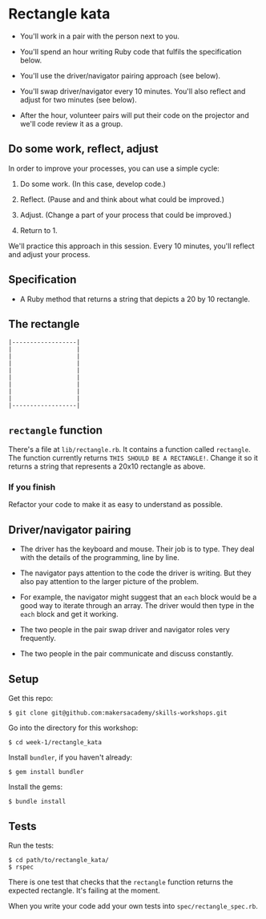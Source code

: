 # Rectangle kata

* You'll work in a pair with the person next to you.

* You'll spend an hour writing Ruby code that fulfils the specification below.

* You'll use the driver/navigator pairing approach (see below).

* You'll swap driver/navigator every 10 minutes.  You'll also reflect and adjust for two minutes (see below).

* After the hour, volunteer pairs will put their code on the projector and we'll code review it as a group.

## Do some work, reflect, adjust

In order to improve your processes, you can use a simple cycle:

1. Do some work. (In this case, develop code.)

2. Reflect.  (Pause and and think about what could be improved.)

3. Adjust.  (Change a part of your process that could be improved.)

4. Return to 1.

We'll practice this approach in this session.  Every 10 minutes, you'll reflect and adjust your process.

## Specification

* A Ruby method that returns a string that depicts a 20 by 10 rectangle.

## The rectangle

```
|------------------|
|                  |
|                  |
|                  |
|                  |
|                  |
|                  |
|                  |
|                  |
|------------------|
```

## `rectangle` function

There's a file at `lib/rectangle.rb`.  It contains a function called `rectangle`.  The function currently returns `THIS SHOULD BE A RECTANGLE!`.  Change it so it returns a string that represents a 20x10 rectangle as above.

### If you finish

Refactor your code to make it as easy to understand as possible.

## Driver/navigator pairing

* The driver has the keyboard and mouse.  Their job is to type.  They deal with the details of the programming, line by line.

* The navigator pays attention to the code the driver is writing.  But they also pay attention to the larger picture of the problem.

* For example, the navigator might suggest that an `each` block would be a good way to iterate through an array.  The driver would then type in the `each` block and get it working.

* The two people in the pair swap driver and navigator roles very frequently.

* The two people in the pair communicate and discuss constantly.

## Setup

Get this repo:

    $ git clone git@github.com:makersacademy/skills-workshops.git

Go into the directory for this workshop:

    $ cd week-1/rectangle_kata

Install `bundler`, if you haven't already:

    $ gem install bundler

Install the gems:

    $ bundle install

## Tests

Run the tests:

    $ cd path/to/rectangle_kata/
    $ rspec

There is one test that checks that the `rectangle` function returns the expected rectangle.  It's failing at the moment.

When you write your code add your own tests into `spec/rectangle_spec.rb`.
